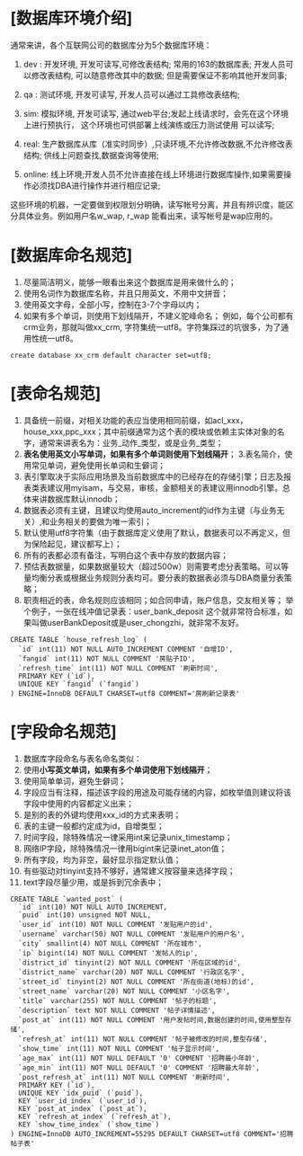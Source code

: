 # [数据库环境介绍]

通常来讲，各个互联网公司的数据库分为5个数据库环境：

1. dev : 开发环境, 开发可读写,可修改表结构; 常用的163的数据库表; 开发人员可以修改表结构, 可以随意修改其中的数据; 但是需要保证不影响其他开发同事; 

2. qa : 测试环境, 开发可读写, 开发人员可以通过工具修改表结构; 

3. sim: 模拟环境, 开发可读写, 通过web平台;发起上线请求时，会先在这个环境上进行预执行， 这个环境也可供部署上线演练或压力测试使用 可以读写;

4. real: 生产数据库从库（准实时同步）,只读环境,不允许修改数据,不允许修改表结构; 供线上问题查找,数据查询等使用;

5. online: 线上环境;开发人员不允许直接在线上环境进行数据库操作,如果需要操作必须找DBA进行操作并进行相应记录;

这些环境的机器，一定要做到权限划分明确，读写帐号分离，并且有辨识度，能区分具体业务。例如用户名w_wap, r_wap 能看出来，读写帐号是wap应用的。

# [数据库命名规范]

1. 尽量简洁明义，能够一眼看出来这个数据库是用来做什么的；
2. 使用名词作为数据库名称，并且只用英文，不用中文拼音；
3. 使用英文字母，全部小写，控制在3-7个字母以内；
4. 如果有多个单词，则使用下划线隔开，不建义驼峰命名；
例如，每个公司都有crm业务，那就叫做xx_crm, 字符集统一utf8。字符集踩过的坑很多，为了通用性统一utf8。
```
create database xx_crm default character set=utf8;
```

# [表命名规范]

1. 具备统一前缀，对相关功能的表应当使用相同前缀，如acl_xxx，house_xxx,ppc_xxx；其中前缀通常为这个表的模块或依赖主实体对象的名字，通常来讲表名为：业务_动作_类型，或是业务_类型；
2. **表名使用英文小写单词，如果有多个单词则使用下划线隔开**；
3.表名简介，使用常见单词，避免使用长单词和生僻词；
4. 表引擎取决于实际应用场景及当前数据库中的已经存在的存储引擎；日志及报表类表建议用myisam，与交易，审核，金额相关的表建议用innodb引擎。总体来讲数据库默认innodb；
5. 数据表必须有主键，且建议均使用auto_increment的id作为主键（与业务无关）,和业务相关的要做为唯一索引；
6. 默认使用utf8字符集（由于数据库定义使用了默认，数据表可以不再定义，但为保险起见，建议都写上）；
7. 所有的表都必须有备注，写明白这个表中存放的数据内容；
8. 预估表数据量，如果数据量较大（超过500w）则需要考虑分表策略。可以等量均衡分表或根据业务规则分表均可。要分表的数据表必须与DBA商量分表策略；
9. 职责相近的表，命名规则应该相同；如合同申请，账户信息，交友相关等；
举个例子，一张在线冲值记录表：user_bank_deposit 这个就非常符合标准，如果叫做userBankDeposit或是user_chongzhi，就非常不友好。
```
CREATE TABLE `house_refresh_log` (
  `id` int(11) NOT NULL AUTO_INCREMENT COMMENT '自增ID',
  `fangid` int(11) NOT NULL COMMENT '房贴子ID',
  `refresh_time` int(11) NOT NULL COMMENT '刷新时间',
  PRIMARY KEY (`id`),
  UNIQUE KEY `fangid` (`fangid`)
) ENGINE=InnoDB DEFAULT CHARSET=utf8 COMMENT='房刷新记录表'
```

# [字段命名规范]

1. 数据库字段命名与表名命名类似：
2. 使用**小写英文单词，如果有多个单词使用下划线隔开**；
3. 使用简单单词，避免生僻词；
4. 字段应当有注释，描述该字段的用途及可能存储的内容，如枚举值则建议将该字段中使用的内容都定义出来；
5. 是别的表的外键均使用xxx_id的方式来表明；
6. 表的主键一般都约定成为id，自增类型；
7. 时间字段，除特殊情况一律采用int来记录unix_timestamp；
8. 网络IP字段，除特殊情况一律用bigint来记录inet_aton值；
9. 所有字段，均为非空，最好显示指定默认值；
10. 有些驱动对tinyint支持不够好，通常建义按容量来选择字段；
11. text字段尽量少用，或是拆到冗余表中；
```
CREATE TABLE `wanted_post` (
  `id` int(10) NOT NULL AUTO_INCREMENT,
  `puid` int(10) unsigned NOT NULL,
  `user_id` int(10) NOT NULL COMMENT '发贴用户的id',
  `username` varchar(50) NOT NULL COMMENT '发贴用户的用户名',
  `city` smallint(4) NOT NULL COMMENT '所在城市',
  `ip` bigint(14) NOT NULL COMMENT '发帖人的ip',
  `district_id` tinyint(2) NOT NULL COMMENT '所在区域的id',
  `district_name` varchar(20) NOT NULL COMMENT '行政区名字',
  `street_id` tinyint(2) NOT NULL COMMENT '所在街道(地标)的id',
  `street_name` varchar(20) NOT NULL COMMENT '小区名字',
  `title` varchar(255) NOT NULL COMMENT '帖子的标题',
  `description` text NOT NULL COMMENT '帖子详情描述',
  `post_at` int(11) NOT NULL COMMENT '用户发帖时间,数据创建的时间,使用整型存储',
  `refresh_at` int(11) NOT NULL COMMENT '帖子被修改的时间,整型存储',
  `show_time` int(11) NOT NULL COMMENT '帖子显示时间',
  `age_max` int(11) NOT NULL DEFAULT '0' COMMENT '招聘最小年龄',
  `age_min` int(11) NOT NULL DEFAULT '0' COMMENT '招聘最大年龄',
  `post_refresh_at` int(11) NOT NULL COMMENT '刷新时间',
  PRIMARY KEY (`id`),
  UNIQUE KEY `idx_puid` (`puid`),
  KEY `user_id_index` (`user_id`),
  KEY `post_at_index` (`post_at`),
  KEY `refresh_at_index` (`refresh_at`),
  KEY `show_time_index` (`show_time`)
) ENGINE=InnoDB AUTO_INCREMENT=55295 DEFAULT CHARSET=utf8 COMMENT='招聘帖子表'
```